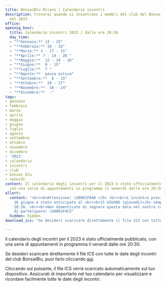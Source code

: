 ```yaml
---
title: BonsaiBlu Milano | Calendario incontri
description: troverai quando si incontrano i membri del club del Bonsai Blu di Milano
  nel 2023
office:
opennig_hour:
  title: Calendario incontri 2023 | dalle ore 20:30
  day_time:
  - "**Gennaio:** 13 - 25"
  - "**Febbraio:** 10 - 16"
  - "**Marzo:** 3 - 17 - 31"
  - "**Aprile:** 7 - 14 - 28 "
  - "**Maggio:**  12 - 19 - 26"
  - "**Giugno:**  9 - 15"
  - "**Luglio:**  7 "
  - "**Agosto:**  pausa estiva"
  - "**Settembre:**  8 - 15"
  - "**Ottobre:**  20 - 27"
  - "**Novembre:**  10 - 24"
  - "**Dicembre:**  -"
tags:
- gennaio
- febbraio
- marzo
- aprile
- maggio
- giugno
- luglio
- agosto
- settembre
- ottobre
- novembre
- dicembre
- '2023'
- calendario
- incontri
- club
- bonsai blu
- venerdì
content: Il calendario degli incontri per il 2023 è stato ufficialmente pubblicato,
  con una serie di appuntamenti in programma il venerdì dalle ore 20:30.
allert:
  content: "<br><b>Attenzione! \U0001F6A8 </b> <br><br>L'incontro previsto per il
    16 giugno è stato anticipato al <br><b>15 GIUGNO (giovedì)</b> sempre alle
    20:30. <br><br>Non dimenticate di segnare questa data nel vostro calendario e
    di partecipare! \U0001F4C5"
  hidden: hidden
download_ics: "Se desideri scaricare direttamente il file ICS con tutte le date degli incontri del club BonsaiBlu, puoi farlo cliccando [qui](https://bonsaiblu.it/images/CalendarioBonsaiBlu2023.ics)."

---
```

Il calendario degli incontri per il 2023 è stato ufficialmente pubblicato, con una serie di appuntamenti in programma il venerdì dalle ore 20:30.

Se desideri scaricare direttamente il file ICS con tutte le date degli incontri del club BonsaiBlu, puoi farlo cliccando [qui](https://bonsaiblu.it/images/CalendarioBonsaiBlu2023.ics).

Cliccando sul pulsante, il file ICS verrà scaricato automaticamente sul tuo dispositivo. Assicurati di importarlo nel tuo calendario per visualizzare e ricordare facilmente tutte le date degli incontri.
